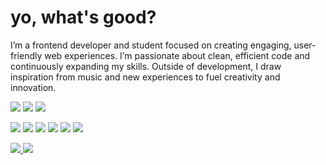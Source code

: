 # yo, what's good?

<p align="left">
  I’m a frontend developer and student focused on creating engaging, user-friendly web experiences. I’m passionate about clean, efficient code and continuously expanding my skills. Outside of development, I draw inspiration from music and new experiences to fuel creativity and innovation.
</p>

<p align="left">
  <img src="https://img.shields.io/badge/status-active | learning-181717?style=plastic&logo=hackthebox" />
  <img src="https://img.shields.io/badge/Odoo-714B67?style=plastic&logo=odoo&logoColor=white" />
  <img src="https://img.shields.io/badge/React-20232a?style=plastic&logo=react&logoColor=61DAFB" />
</p>

<p align="left">
  <img src="https://img.shields.io/badge/html5-%23E34F26.svg?style=plastic&logo=html5&logoColor=white" />
  <img src="https://img.shields.io/badge/css3-%231572B6.svg?style=plastic&logo=css&logoColor=white" />
  <img src="https://img.shields.io/badge/javascript-%23323330.svg?style=plastic&logo=javascript&logoColor=%23F7DF1E" />
  <img src="https://img.shields.io/badge/GULP-%23CF4647.svg?style=plastic&logo=gulp&logoColor=white" />
  <img src="https://img.shields.io/badge/postgres-%23316192.svg?style=plastic&logo=postgresql&logoColor=white" />
  <img src="https://img.shields.io/badge/docker-%230db7ed.svg?style=plastic&logo=docker&logoColor=white" />
</p>

<p align="left">
  <a href="https://twitter.com/v3hx1">
    <img src="https://img.shields.io/badge/-v3xh1-181717?style=plastic&logo=x" />
  </a>
  <a href="https://t.me/vehxi">
    <img src="https://img.shields.io/badge/Telegram-26A5E4?style=plastic&logo=telegram&logoColor=white" />
  </a>
</p>
